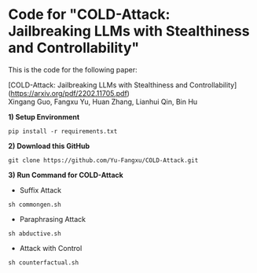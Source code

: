 # Code for "COLD-Attack: Jailbreaking LLMs with Stealthiness and Controllability"

This is the code for the following paper: 

[COLD-Attack: Jailbreaking LLMs with Stealthiness and Controllability] (https://arxiv.org/pdf/2202.11705.pdf) \
Xingang Guo, Fangxu Yu, Huan Zhang, Lianhui Qin, Bin Hu


**1) Setup Environment**
```
pip install -r requirements.txt
```

**2) Download this GitHub**
```
git clone https://github.com/Yu-Fangxu/COLD-Attack.git
```

**3) Run Command for COLD-Attack**

* Suffix Attack
```
sh commongen.sh
```

* Paraphrasing Attack 
```
sh abductive.sh
```

* Attack with Control
```
sh counterfactual.sh
```
